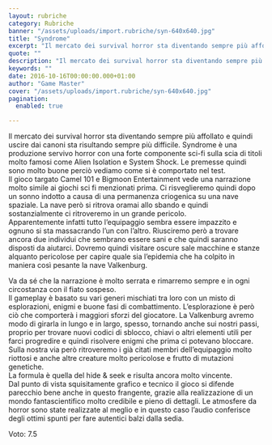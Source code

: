 ```yaml
---
layout: rubriche
category: Rubriche
banner: "/assets/uploads/import.rubriche/syn-640x640.jpg"
title: "Syndrome"
excerpt: "Il mercato dei survival horror sta diventando sempre più affollato e quindi uscire dai canoni sta risultando sempre più difficile. Syndrome è una produzione servivo horror con una forte componente sci-fi sulla scia di titoli molto famosi come Alien Isolation e System Shock. Le premesse quindi sono molto buone perciò vediamo come si è comportato [&hellip"
quote: ""
description: "Il mercato dei survival horror sta diventando sempre più affollato e quindi uscire dai canoni sta risultando sempre più difficile. Syndrome è una produzione servivo horror con una forte componente sci-fi sulla scia di titoli molto famosi come Alien Isolation e System Shock. Le premesse quindi sono molto buone perciò vediamo come si è comportato [&hellip"
keywords: ""
date: 2016-10-16T00:00:00.000+01:00
author: "Game Master"
cover: "/assets/uploads/import.rubriche/syn-640x640.jpg"
pagination:
  enabled: true

---
```


  
Il mercato dei survival horror sta diventando sempre più affollato e quindi uscire dai canoni sta risultando sempre più difficile. Syndrome è una produzione servivo horror con una forte componente sci-fi sulla scia di titoli molto famosi come Alien Isolation e System Shock. Le premesse quindi sono molto buone perciò vediamo come si è comportato nel test.  
Il gioco targato Camel 101 e Bigmoon Entertainment vede una narrazione molto simile ai giochi sci fi menzionati prima. Ci risveglieremo quindi dopo un sonno indotto a causa di una permanenza criogenica su una nave spaziale. La nave però si ritrova oramai allo sbando e quindi sostanzialmente ci ritroveremo in un grande pericolo.  
Apparentemente infatti tutto l’equipaggio sembra essere impazzito e ognuno si sta massacrando l’un con l’altro. Riusciremo però a trovare ancora due individui che sembrano essere sani e che quindi saranno disposti da aiutarci. Dovremo quindi visitare oscure sale macchine e stanze alquanto pericolose per capire quale sia l’epidemia che ha colpito in maniera così pesante la nave Valkenburg.  
  
Va da sé che la narrazione è molto serrata e rimarremo sempre e in ogni circostanza con il fiato sospeso.  
Il gameplay è basato su vari generi mischiati tra loro con un misto di esplorazioni, enigmi e buone fasi di combattimento. L’esplorazione è però ciò che comporterà i maggiori sforzi del giocatore. La Valkenburg avremo modo di girarla in lungo e in largo, spesso, tornando anche sui nostri passi, proprio per trovare nuovi codici di sblocco, chiavi o altri elementi utili per farci progredire e quindi risolvere enigmi che prima ci potevano bloccare.  
Sulla nostra via però ritroveremo i già citati membri dell’equipaggio molto riottosi e anche altre creature molto pericolose e frutto di mutazioni genetiche.  
La formula è quella del hide & seek e risulta ancora molto vincente.  
Dal punto di vista squisitamente grafico e tecnico il gioco si difende parecchio bene anche in questo frangente, grazie alla realizzazione di un mondo fantascientifico molto credibile e pieno di dettagli. Le atmosfere da horror sono state realizzate al meglio e in questo caso l’audio conferisce degli ottimi spunti per fare autentici balzi dalla sedia.

Voto: 7.5